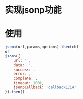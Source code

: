 # 实现jsonp功能

# 使用
```javascript
jsonp(url,params,options).then(cb)
or
jsonp({
	url: '',
	data: '',
	success: ,
	error: ,
	complete: ,
	timeout: 1000,
	jsonpCallback: 'callback1214'
}).then()
```